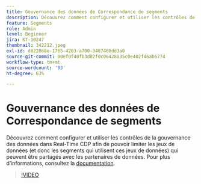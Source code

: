 ```yaml
---
title: Gouvernance des données de Correspondance de segments
description: Découvrez comment configurer et utiliser les contrôles de gouvernance des données dans Real-Time CDP afin de pouvoir limiter les jeux de données (et donc les segments qui utilisent ces jeux de données...) (Les descriptions doivent comporter entre 60 et 160 caractères).
feature: Segments
role: Admin
level: Beginner
jira: KT-10247
thumbnail: 342212.jpeg
exl-id: d822868e-1765-4203-a700-3487460dd3a0
source-git-commit: 00ef0f40fb3d82f0c06428a35c0e402f46ab6774
workflow-type: tm+mt
source-wordcount: '93'
ht-degree: 63%

---
```


# Gouvernance des données de Correspondance de segments

Découvrez comment configurer et utiliser les contrôles de la gouvernance des données dans Real-Time CDP afin de pouvoir limiter les jeux de données (et donc les segments qui utilisent ces jeux de données) qui peuvent être partagés avec les partenaires de données. Pour plus dʼinformations, consultez la [documentation](https://experienceleague.adobe.com/docs/experience-platform/segmentation/ui/segment-match/overview.html?lang=fr).

>[!VIDEO](https://video.tv.adobe.com/v/342212/?learn=on)
